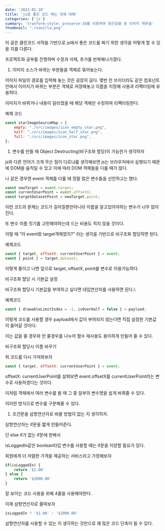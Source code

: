 ```yaml
---
date: '2022-01-10'
title: 'js로 좋은 코드 짜는 것에 대해'
categories: ['js']
summary: 'tranform-style: preserve-3d를 이용하여 원근감을 준 이미지 캐루셀'
thumbnail: "./vanilla.png"
---
```


이 글은 클린코드 서적을 기반으로 js에서 좋은 코드를 짜기 위한 생각을 어떻게 할 수 있을 지를 다룬다.

프로젝트와 공부를 진행하며 수정과 삭제, 추가를 반복해나가겠다.

1. 이미지 소스가 바뀌는 부분들을 객체로 묶어놓는다.

이미지 파일의 경로를 입력해 놓는 것은 굉장히 길다. 몇번 안 쓰이더라도 같은 컴포넌트 안에서 이미지가 바뀌는 부분은 객체로 저장해놓고 이름을 지정해 사용과 리팩터링에 유용하다.

이미지가 바뀌거나 내용이 달라졌을 때 해당 객체만 수정하여 리팩터링한다.

예제 코드

```jsx
const starImageSourceMap = {
	empty: "./src/images/icon_empty_star.png",
	half: "./src/images/icon_half_star.png",
	full: "./src/images/icon_star.png",
};
```

1. 변수를 만들 때 Object Destructing(비구조화 할당)이 가능한가 생각하자

js와 다른 언어가 크게 무슨 점이 다르냐를 생각해보면 js는 브라우저에서 실행되기 때문에 DOM을 움직일 수 있고 이에 따라 DOM 객체들을 다룰 때가 많다.

나 같은 경우엔 event 객체를 다룰 때 정말 많은 변수들을 선언하고는 했다.

```jsx
const newTarget = event.target;
const currentUserPoint = event.offsetX;
const targetDatasetPoint = newTarget.point;
```

이런 코드의 문제는 코드가 길어질뿐만아니라 이름을 알고있어야하는 변수가 너무 많아진다.

또 변수 이름 짓기를 고민해야하는데 드는 비용도 적지 않을 것이다.

이럴 때 “아 event랑 target객체였지?” 라는 생각을 기반으로 비구조화 할당하면 된다.

예제코드

```jsx
const { target, offsetX: currentUserPoint } = event; 
const { point } = target.dataset;
```

이렇게 줄이고 나면 앞으로 target, offsetX, point를 변수로 이용가능하다.

비구조화 할당 시 기본값 설정

비구조화 할당시 기본값을 부여하고 싶다면 대입연산자를 사용하면 된다.\

예제코드

```jsx
const { drawableLimitIndex = -1, isOverHalf = false } = payload;
```

이렇게 코드를 사용할 경우 payload에서 값이 부여되지 않는다면 직접 설정한 기본값이 들어갈 것이다.

이는 값을 줄 경우와 안 줄경우를 나누어 함수 재사용도 용이하게 만들어 줄 수 있다.

비구조화 할당시 이름 바꾸기

위 코드를 다시 가져와보자

```jsx
const { target, offsetX: currentUserPoint } = event; 
```

offsetX: currentUserPoint를 살펴보면 event.offsetX를 currentUserPoint라는 변수로 사용하겠다는 것이다.

이처럼 객체에서 여러 변수를 쓸 때 그 중 일부의 변수명을 쉽게 바꿔줄 수 있다.

이러한 방식으로 변수를 구분해줄 수 있다.

1. 조건문을 삼항연산자로 바꿀 방법이 없는 지 생각하자.

삼항연산자는 if문을 짧게 만들어준다.

단 else if가 없는 if문에 한해서

isLoggedIn같은 boolean타입 변수를 사용할 때는 if문을 지양할 필요가 있다.

회원에게 더 저렴한 가격을 제공하는 서비스라고 가정해보자

```jsx
if(isLoggedIn) {
	return '$1.00'
} else {
	return '$2000.00'
}

```

잘 보이는 코드 사용을 위해 4줄을 사용해야한다.

이제 삼항연산자로 줄여보자

```jsx
isLoggedIn ? '$1.00' : '$2000.00'
```

삼항연산자를 사용할 수 있는 지 생각하는 것만으로 꽤 많은 코드 단축이 될 수 있다.
